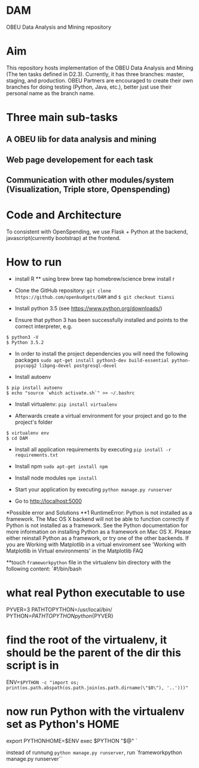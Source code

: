 # DAM
OBEU Data Analysis and Mining repository

# Aim

This repository hosts implementation of the OBEU Data Analysis and Mining (The ten tasks defined in D2.3).
Currently, it has three branches: master, staging, and production.
OBEU Partners are encouraged to create their own branches for doing testing (Python, Java, etc.), better just use their personal name as the branch name. 


# Three main sub-tasks

## A OBEU lib for data analysis and mining

## Web page developement for each task

## Communication with other modules/system (Visualization, Triple store, Openspending)

# Code and Architecture

To consistent with OpenSpending, we use Flask + Python at the backend, javascript(currently bootstrap) at the frontend.

# How to run

* install R
** using brew
    brew tap homebrew/science
    brew install r

* Clone the GitHub repository: `git clone https://github.com/openbudgets/DAM` and `$ git checkout tiansi`

* Install python 3.5 (see <https://www.python.org/downloads/>)

* Ensure that python 3 has been successfully installed and points to the correct interpreter, e.g.
```
$ python3 -V
$ Python 3.5.2
```

* In order to install the project dependencies you will need the following packages
`sudo apt-get install python3-dev build-essential python-psycopg2 libpng-devel postgresql-devel`

* Install autoenv
```
$ pip install autoenv
$ echo "source `which activate.sh`" >> ~/.bashrc
```

* Install virtualenv: `pip install virtualenv`

* Afterwards create a virtual environment for your project and go to the project's folder
```
$ virtualenv env
$ cd DAM
```

* Install all application requirements by executing
`pip install -r requirements.txt`

* Install npm
`sudo apt-get install npm`

* Install node modules
`npm install`

* Start your application by executing
`python manage.py runserver`

* Go to <http://localhost:5000>

*Possible error and Solutions
**1 RuntimeError: Python is not installed as a framework. The Mac OS X backend will not be able to function correctly if Python is not installed as a framework. See the Python documentation for more information on installing Python as a framework on Mac OS X. Please either reinstall Python as a framework, or try one of the other backends. If you are Working with Matplotlib in a virtual enviroment see 'Working with Matplotlib in Virtual environments' in the Matplotlib FAQ

**touch `frameworkpython` file in the virtualenv bin directory with the following content:
`#!/bin/bash

# what real Python executable to use
PYVER=3
PATHTOPYTHON=/usr/local/bin/
PYTHON=${PATHTOPYTHON}python${PYVER}

# find the root of the virtualenv, it should be the parent of the dir this script is in
ENV=`$PYTHON -c "import os; print(os.path.abspath(os.path.join(os.path.dirname(\"$0\"), '..')))"`

# now run Python with the virtualenv set as Python's HOME
export PYTHONHOME=$ENV
exec $PYTHON "$@"
`

instead of runnung `python manage.py runserver`, run `frameworkpython manage.py runserver``




